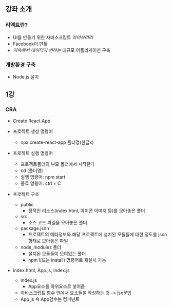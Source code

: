 ## 강좌 소개   
### 리액트란?   
  * UI를 만들기 위한 자바스크립트 *라이브러리*   
  * Facebook이 만듦
  * *지속해서 데이터가 변하는* 대규모 어플리케이션 구축
### 개발환경 구축
  * Node.js 설치   
   
## 1강
### CRA
  * Create React App
  * 프로젝트 생성 명령어
    * npx create-react-app 폴더명(한글x)
  * 프로젝트 실행 명령어
    * 프로젝트폴더의 부모 폴더에서 시작한다
    * cd (폴더명)
    * 실행 명령어: npm start
    * 종료 명령어: ctrl + C
  * 프로젝트 구조
    * public
      * 정적인 리소스(index.html, 아이콘 이미지 등)를 모아놓은 폴더
    * src
      * 소스 코드 파일을 모아놓은 폴더
    * package.json
      * 프로젝트의 메타정보와 해당 프로젝트에 설치된 모듈들에 대한 정도를 json 형태로 모아놓은 파일
    * node_modules 폴더
      * 설치된 모듈들이 모여있는 폴더
      * npm i(또는 install) 명령어로 재설치 가능

  * index.html, App.js, index.js
    * index.js   
      * App요소를 하위요소로 넣어줌
    * 자바스크립트 함수 안에서 요소들을 작성하는 것 -> jsx문법
    * App.js 속 App함수는 컴퍼넌트